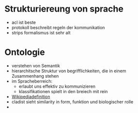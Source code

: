 # Strukturiereung von sprache
- acl ist beste
- protokoll beschreibt regeln der kommunikation
- strips formalismus ist sehr alt


# Ontologie
- verstehen von Semantik
- hierarchitsche Struktur von begrifflichkeiten, die in einem Zusammenhang stehen
- im Spracheberreich:
	- erlaubt uns effektiv zu kommunizieren
	- klassifikationen spielt in den breiech mit rein
- [Wikipediadefinition](https://en.wikipedia.org/wiki/Ontology)
- cladist sieht similarity in form, funktion und biologischer rolle
- 
